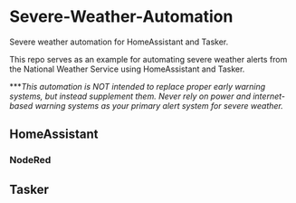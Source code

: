 # Severe-Weather-Automation
Severe weather automation for HomeAssistant and Tasker.


This repo serves as an example for automating severe weather alerts from the National Weather Service using HomeAssistant and Tasker.

****This automation is NOT intended to replace proper early warning systems, but instead supplement them. Never rely on power and internet-based warning systems as your primary alert system for severe weather.*

## HomeAssistant

### NodeRed

## Tasker
